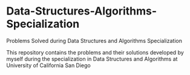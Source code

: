 # Data-Structures-Algorithms-Specialization
Problems Solved during Data Structures and Algorithms Specialization

This repository contains the problems and their solutions developed by myself during the specialization in Data Structures and Algorithms at University of California San Diego
